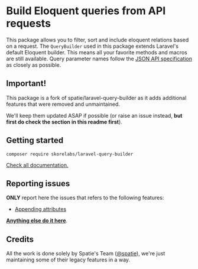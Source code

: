 # Build Eloquent queries from API requests

This package allows you to filter, sort and include eloquent relations based on a request. The `QueryBuilder` used in this package extends Laravel's default Eloquent builder. This means all your favorite methods and macros are still available. Query parameter names follow the [JSON API specification](http://jsonapi.org/) as closely as possible.

## Important!

This package is a fork of spatie/laravel-query-builder as it adds additional features that were removed and unmaintained.

We'll keep them updated ASAP if possible (or raise an issue instead, **but first do check the section in this readme first**).

## Getting started

```
composer require skorelabs/laravel-query-builder
```

[Check all documentation.](https://spatie.be/docs/laravel-query-builder)

## Reporting issues

**ONLY** report here the issues that refers to the following features:

- [Appending attributes](https://spatie.be/docs/laravel-query-builder/v4/features/appending-attributes)

**[Anything else do it here](https://github.com/spatie/laravel-query-builder/issues)**.

## Credits

All the work is done solely by Spatie's Team ([@spatie](https://github.com/spatie)), we're just maintaining some of their legacy features in a way.
